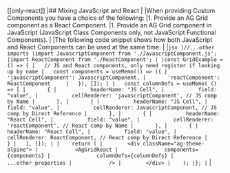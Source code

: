 [[only-react]]
|## Mixing JavaScript and React
|
|When providing Custom Components you have a choice of the following:
|1. Provide an AG Grid component as a React Component.
|1. Provide an AG Grid component in JavaScript (JavaScript Class Components only, not JavaScript Functional Components).
|
|The following code snippet shows how both JavaScript and React Components can be used at the same time:
|
|```jsx
|//...other imports
|import JavascriptComponent from './JavascriptComponent.js';
|import ReactComponent from './ReactComponent';
|
|const GridExample = () => {
|   // JS and React components, only need register if looking up by name
|   const components = useMemo(() => ({
|       'javascriptComponent': JavascriptComponent,
|       'reactComponent': ReactComponent    
|   }), []);
|
|   const columnDefs = useMemo( () => [
|       {
|           headerName: "JS Cell",
|           field: "value",
|           cellRenderer: 'javascriptComponent', // JS comp by Name
|       },
|       {
|           headerName: "JS Cell",
|           field: "value",
|           cellRenderer: JavascriptComponent, // JS comp by Direct Reference
|       },
|       {
|           headerName: "React Cell",
|           field: "value",
|           cellRenderer: 'reactComponent', // React comp by Name
|       },
|       {
|           headerName: "React Cell",
|           field: "value",
|           cellRenderer: ReactComponent, // React comp by Direct Reference
|       }
|   ], []);
|
|    return (
|        <div className="ag-theme-alpine">
|            <AgGridReact
|               components={components}
|               columnDefs={columnDefs}
|               ...other properties
|            />
|        </div>
|    );
|};
|```
|

